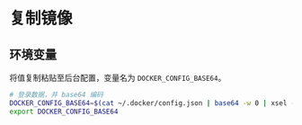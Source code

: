# 复制镜像

## 环境变量
将值复制粘贴至后台配置，变量名为 `DOCKER_CONFIG_BASE64`。
```bash
# 登录数据，并 base64 编码
DOCKER_CONFIG_BASE64=$(cat ~/.docker/config.json | base64 -w 0 | xsel -b)
export DOCKER_CONFIG_BASE64
```
